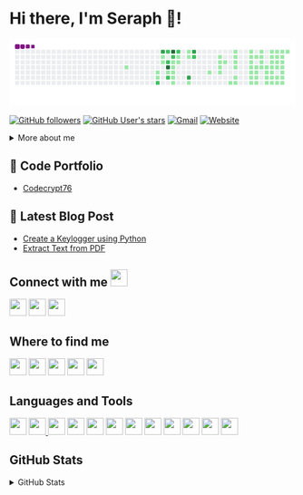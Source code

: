 # Hi there, I'm Seraph 👋!
![image](https://raw.githubusercontent.com/seraph776/seraph776/main/assets/github-contribution-grid-snake.gif)

[![GitHub followers](https://img.shields.io/github/followers/seraph776?logo=github&style=for-the-badge)](https://github.com/seraph776)
[![GitHub User's stars](https://img.shields.io/github/stars/seraph776?logo=github&style=for-the-badge)](https://github.com/seraph776)
[![Gmail](https://img.shields.io/badge/-blue?&labelColor=grey&label=Gmail&logo=gmail&logoColor=white&style=for-the-badge)](mailto:seraph776@gmail.com)
[![Website](https://img.shields.io/website?label=Codecrypt76.com&logo=appveyor&logoColor=green&style=for-the-badge&url=https%3A%2F%2Fcodecrypt76.com)](#)



<details>
<summary> More about me </summary>


- :electron: Pronouns: _El_
- 🌱 I'm currently learning _Python_ 
- 🤝 I’m looking to collaborate on any Python Projects
- 💬 Ask me about: Tutoring, Code Review, and Project Collaboration
- 📫 You can reach me at [seraph776@gmail.com](mailto:seraph@gmail.com)    
- ⚡ Fun Fact: I love to draw and play chess! ♞   

  
I am a Code-Blooded Python Engineer and Web Developer. I consider myself a "_Student of Life, for Life._" Meaning, the more I Learn, the more I realize, "_I know nothing_ (`Socrates`)." Which compels me to Learn something new each day. 

</details>


## 💼 Code Portfolio
- [Codecrypt76](https://github.com/seraph776/CodeCrypt776)


## 📕 Latest Blog Post

- [Create a Keylogger using Python](https://dev.to/seraph776/create-a-keylogger-using-python-22kg)
- [Extract Text from PDF](https://dev.to/seraph776/extract-text-from-pdf-using-python-5flh)

## Connect with me <img src="https://media.giphy.com/media/iY8CRBdQXODJSCERIr/giphy.gif" width="30px" height="30px">

<a href="https://dev.to/seraph776"><img src="https://cdn.jsdelivr.net/npm/simple-icons@3.0.1/icons/dev-dot-to.svg" height="30" width="30"/></a>
<a href="https://stackoverflow.com/users/14462728/seraph"><img src="https://cdn.jsdelivr.net/npm/simple-icons@3.0.1/icons/stackoverflow.svg" height="30" width="30"/></a>
<a href="https://discordapp.com/users/766170036364247073"><img src="https://cdn.jsdelivr.net/npm/simple-icons@3.0.1/icons/discord.svg" height="30" width="30"/></a>


## Where to find me

<a href="https://www.codewars.com/r/OynFnQ"><img src="https://cdn.jsdelivr.net/npm/simple-icons@3.0.1/icons/codewars.svg" height="30" width="30"/></a>
<a href="https://www.hackerrank.com/seraph776"><img src="https://cdn.jsdelivr.net/npm/simple-icons@3.0.1/icons/hackerrank.svg" height="30" width="30"/></a>
<a href="https://leetcode.com/seraph776/"><img src="https://cdn.jsdelivr.net/npm/simple-icons@3.0.1/icons/leetcode.svg" height="30" width="30"/></a>
<a href="https://exercism.org/profiles/seraph776"><img src="https://cdn.jsdelivr.net/npm/simple-icons@3.0.1/icons/codechef.svg" height="30" width="30"/></a>
<a href="https://www.codechef.com/users/seraph776"><img src="https://cdn.jsdelivr.net/npm/simple-icons@3.0.1/icons/exercism.svg" height="30" width="30"/></a>

## Languages and Tools
  
<a href="#"><img src="https://cdn.jsdelivr.net/npm/simple-icons@3.0.1/icons/visualstudiocode.svg" height="30" width="30"/></a>
<a href="#"><img src="https://cdn.jsdelivr.net/npm/simple-icons@3.0.1/icons/python.svg" height="30" width="30"/> </a>
<a href="#"><img src="https://cdn.jsdelivr.net/npm/simple-icons@3.0.1/icons/git.svg" height="30" width="30"/></a>
<a href="#"><img src="https://cdn.jsdelivr.net/npm/simple-icons@3.0.1/icons/github.svg" height="30" width="30"/></a>
<a href="#"><img src="https://cdn.jsdelivr.net/npm/simple-icons@3.0.1/icons/cplusplus.svg" height="30" width="30"/></a>
<a href="#"><img src="https://cdn.jsdelivr.net/npm/simple-icons@3.0.1/icons/php.svg" height="30" width="30"/></a>
<a href="#"><img src="https://cdn.jsdelivr.net/npm/simple-icons@3.0.1/icons/javascript.svg" height="30" width="30"/></a>
<a href="#"><img src="https://cdn.jsdelivr.net/npm/simple-icons@3.0.1/icons/html5.svg" height="30" width="30"/></a>
<a href="#"><img src="https://cdn.jsdelivr.net/npm/simple-icons@3.0.1/icons/css3.svg" height="30" width="30"/></a>
<a href="#"><img src="https://cdn.jsdelivr.net/npm/simple-icons@3.0.1/icons/react.svg" height="30" width="30"/></a>
<a href="#"><img src="https://cdn.jsdelivr.net/npm/simple-icons@3.0.1/icons/mongodb.svg" height="30" width="30"/></a>
<a href="#"><img src="https://cdn.jsdelivr.net/npm/simple-icons@3.0.1/icons/mysql.svg" height="30" width="30"/></a>
 </div> 


## GitHub Stats

<details>
<summary> GitHub Stats</summary>
<div align="center">

[![Seraph's GitHub stats](https://github-readme-stats.vercel.app/api?username=seraph776&count_private=true&title_color=7A7ADB&amp;icon_color=2234AE&amp;text_color=D3D3D3&amp;bg_color=0,000000,130F40&show_icons=true)](https://github.com/seraph776) 
[![GitHub Streak](https://github-readme-streak-stats.herokuapp.com/?user=seraph776&theme=tokyonight)](https://github.com/seraph776)
[![Seraph776's github activity graph](https://activity-graph.herokuapp.com/graph?username=seraph776&theme=redical)](https://github.com/seraph776)



</div>

</details>





<!--

**seraph776/seraph776** is a ✨ _special_ ✨ repository because its `README.md` (this file) appears on your GitHub profile.

Here are some ideas to get you started:

- 🔭 I’m currently working on ...
- 🌱 I’m currently learning ...
- 👯 I’m looking to collaborate on ...
- 🤔 I’m looking for help with ...
- 💬 Ask me about ...
- 📫 How to reach me: ...
- 😄 Pronouns: ...
- ⚡ Fun fact: ...
- 🤝🙂



[![Typing SVG](https://readme-typing-svg.herokuapp.com?font=Ariel&color=%235580A1&lines=I+am+from+Nowhere+specific%2C;and+Everywhere+In+General!;I'm+just+here+to+code...)](https://git.io/typing-svg)



I have a strong working knowledge of algorithms, data structures, object-oriented programming and cybersecurity concepts.  I am an experienced problem-solver capable of working independently or in a team environment.


[![Top Langs](https://github-readme-stats.vercel.app/api/top-langs/?username=seraph776&exclude_repo=seraph776.github.io&langs_count=5&layout=compact&&title_color=fff&icon_color=6a9fb5&text_color=9f9f9f&bg_color=151515)](#)


### Support my Work

➡️ Subscribestar: https://tinyurl.com/ek288teb    
➡️ Patreon: https://tinyurl.com/yckjyby4


### Donations

[![Donate](https://img.shields.io/badge/--blue?&label=Coinbase&logo=coinbase&logoColor=white&style=for-the-badge)](https://commerce.coinbase.com/checkout/7f613ea3-4eae-4a9d-8eb1-8a147b7e4457) 
[![Donate](https://img.shields.io/badge/--blue?&label=Bitcoin&logo=bitcoin&logoColor=white&style=for-the-badge)](https://commerce.coinbase.com/checkout/7f613ea3-4eae-4a9d-8eb1-8a147b7e4457) 
[![Donate](https://img.shields.io/badge/--blue?&label=Paypal&logo=paypal&logoColor=white&style=for-the-badge)](https://commerce.coinbase.com/checkout/7f613ea3-4eae-4a9d-8eb1-8a147b7e4457)



-->
